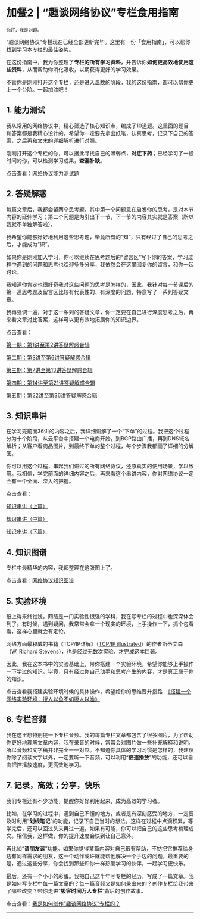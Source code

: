 # 加餐2 | “趣谈网络协议”专栏食用指南

    你好，我是刘超。

“趣谈网络协议”专栏现在已经全部更新完毕。这里有一份「食用指南」，可以帮你找到学习本专栏的最佳姿势。

在这份指南中，我为你整理了**专栏的所有学习资料**，并告诉你**如何更高效地使用这些资料**，从而帮助你消化吸收，以期获得更好的学习效果。

不管你是刚刚打开这个专栏，还是进入温故的阶段，我的这份指南，都可以帮你更上一个台阶。一起加油吧！

## 1\. 能力测试

我从常用的网络协议中，精心筛选了核心知识点，编成了10道题。这里面的题目和答案都是我精心设计的。希望你一定要先拿出纸笔，认真思考，记录下自己的答案，之后再和文末的详细解析进行对照。

刚刚打开这个专栏的你，可以据此寻找自己的薄弱点，**对症下药**；已经学习了一段时间的你，可以检测学习成果，**查漏补缺**。

点击查看：[网络协议能力测试题](https://time.geekbang.org/column/article/14384)

## 2\. 答疑解惑

每篇文章后，我都会留两个思考题，其中第一个问题意在启发你的思考，是对本节内容的延伸学习；第二个问题是为引出下一节，下一节的内容其实就是答案（所以我就不单独解答啦）。

我希望你能够好好地利用这些思考题，毕竟所有的“知”，只有经过了自己的思考之后，才能成为“识”。

如果你是刚刚加入学习，你可以继续在思考题后的“留言区”写下你的答案，学习过程中遇到的问题和思考也欢迎多多分享，我依然会在这里回复你的留言，和你一起讨论。

我知道你肯定也很好奇我对这些问题的思考是怎样的，因此，我针对每一节课后的第一道思考题及留言区比较有代表性的、有深度的问题，特意写了一系列答疑文章。

我再强调一遍，对于这一系列的答疑文章，你一定要在自己进行深度思考之后，再来看文章对比答案，这样可以更有效地拓展你的知识边界。

点击查看：

[第一期：第1讲至第2讲答疑解惑合辑](https://time.geekbang.org/column/article/13520)

[第二期：第3讲至第6讲答疑解惑合辑](https://time.geekbang.org/column/article/13847)

[第三期：第7讲至第13讲答疑解惑合辑](https://time.geekbang.org/column/article/14028)

[第四期：第14讲至第21讲答疑解惑合辑](https://time.geekbang.org/column/article/14194)

[第五期：第22讲至第36讲答疑解惑合辑](https://time.geekbang.org/column/article/14381)

## 3\. 知识串讲

在学习完前面36讲的内容之后，我详细讲解了一个“下单”的过程。我把这个过程分为十个阶段，从云平台中搭建一个电商开始，到BGP路由广播，再到DNS域名解析；从客户看商品图片，到最终下单的整个过程，每个步骤我都画了详细的分解图。

你可以用这个过程，串起我们讲过的所有网络协议，还原真实的使用场景，学以致用。我相信，学完前面的详细内容之后，再来看这个串讲内容，你对网络协议一定会有一个全面、深入的把握。

点击查看：

[知识串讲（上篇）](https://time.geekbang.org/column/article/12991)

[知识串讲（中篇）](https://time.geekbang.org/column/article/12996)

[知识串讲（下篇）](https://time.geekbang.org/column/article/13099)

## 4\. 知识图谱

专栏中最精华的内容，我都整理在这张图上了。

点击查看：[网络协议知识图谱](https://time.geekbang.org/column/article/14905)

## 5\. 实验环境

纸上得来终觉浅。网络是一门实验性很强的学科，我在写专栏的过程中也深深体会到了。有时候，遇到疑问，我常常会拿一个现实的环境，上手操作一下，抓个包看看，这样心里就会有定论。

网络方面最权威的书籍《TCP/IP详解》（[TCP/IP illustrated](https://book.douban.com/subject/1741925/)）的作者斯蒂文森（W. Richard Stevens），也是经过无数次实验，才完成这本巨著。

因此，我在这本书中的实验基础上，带你搭建一个实验环境，希望你能够上手操作一下学过的知识。毕竟，只有经过你自己动手和思考产生的内容，才是真正属于你的知识。

点击查看我搭建实验环境时候的具体操作，希望给你的思维晋升指路：[《搭建一个网络实验环境：授人以鱼不如授人以渔》](https://time.geekbang.org/column/article/13124)

## 6\. 专栏音频

我在这里想特别提一下专栏音频。我的每篇专栏文章都包含了很多图片，为了帮助你更好地理解文章内容，我在录音的时候，常常会对图片做一些补充解释和说明，所以音频和文字稿并非完全一一对应。不知道你具体的学习习惯是怎样的，我建议你除了阅读文字以外，一定要听一下音频，可以利用“**倍速播放**”的功能，还可以自由把控播放速度，更高效地学习。

## 7\. 记录，高效；分享，快乐

我们专栏还有不少功能，提醒你好好利用起来，成为高效的学习者。

比如，在学习的过程中，遇到自己不懂的地方，或者是有深刻感受的地方，一定要及时利用“**划线笔记**”的功能，记录下自己当时的想法。这样在过程中点滴积累，等学完后，还可以回过头来再过一遍。如果有可能，你可以把自己的这些思考梳理成文。相信我，这样做，你的提升速度会快到让自己意外。

再比如“**请朋友读**”功能。如果你觉得某篇内容对自己很有帮助，不妨把它推荐给身边有同样需求的朋友，这一个动作或许就能帮他解决一个手边的问题。最重要的是，通过这些分享，你会找到那些和你一样热爱学习的伙伴，一起学习更快乐。

最后，还有一个小小的彩蛋。我把自己这半年写专栏的经历，写成了一篇文章。我是如何写专栏中每一篇文章的？每一篇音频又是如何录出来的？创作专栏给我带来了哪些改变？带你走进“**极客时间万人专栏**”背后的创作故事。

点击查看：[我是如何创作“趣谈网络协议”专栏的？](https://time.geekbang.org/column/article/17846)

* * *
    